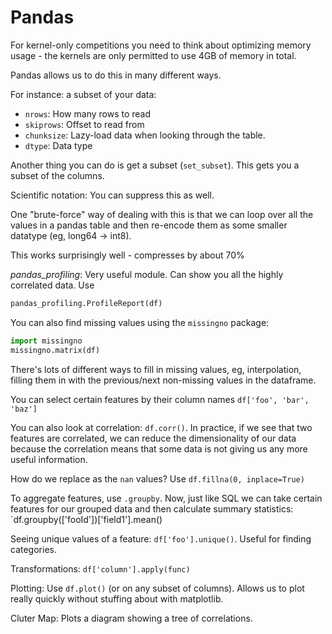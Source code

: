 # Pandas
For kernel-only competitions you need to think about optimizing memory usage - the
kernels are only permitted to use 4GB of memory in total.

Pandas allows us to do this in many different ways.

For instance: a subset of your data:
 - `nrows`: How many rows to read
 - `skiprows`: Offset to read from
 - `chunksize`: Lazy-load data when looking through the table.
 - `dtype`: Data type

Another thing you can do is get a subset (`set_subset`). This gets you a subset of the columns.

Scientific notation: You can suppress this as well.

One "brute-force" way of dealing with this is that we can loop over all the values
in a pandas table and then re-encode them as some smaller datatype (eg, long64 -> int8).

This works surprisingly well - compresses by about 70%

*pandas_profiling*: Very useful module. Can show you all the highly correlated data. Use

```py
pandas_profiling.ProfileReport(df)
```

You can also find missing values using the `missingno` package:

```py
import missingno
missingno.matrix(df)
```

There's lots of different ways to fill in missing values, eg, interpolation, filling them in with the
previous/next non-missing values in the dataframe.

You can select certain features by their column names `df['foo', 'bar', 'baz']`

You can also look at correlation: `df.corr()`. In practice, if we see that two features
are correlated, we can reduce the dimensionality of our data because the correlation means that
some data is not giving us any more useful information.

How do we replace as the `nan` values? Use `df.fillna(0, inplace=True)`

To aggregate features, use `.groupby`. Now, just like SQL we can take certain features for our
grouped data and then calculate summary statistics: `df.groupby(['fooId'])['field1'].mean()

Seeing unique values of a feature: `df['foo'].unique()`. Useful for finding categories.

Transformations: `df['column'].apply(func)`

Plotting: Use `df.plot()` (or on any subset of columns). Allows us to plot really
quickly without stuffing about with matplotlib.

Cluter Map: Plots a diagram showing a tree of correlations.
